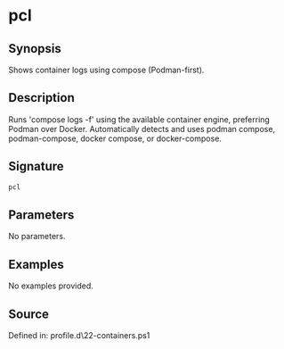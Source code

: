 # pcl

## Synopsis

Shows container logs using compose (Podman-first).

## Description

Runs 'compose logs -f' using the available container engine, preferring Podman over Docker.
        Automatically detects and uses podman compose, podman-compose, docker compose, or docker-compose.

## Signature

```powershell
pcl
```

## Parameters

No parameters.

## Examples

No examples provided.

## Source

Defined in: profile.d\22-containers.ps1
